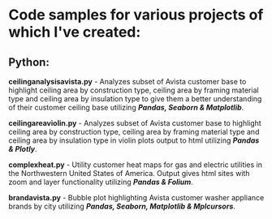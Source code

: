 # Code samples for various projects of which I've created:

## Python:

  **ceilinganalysisavista.py** - Analyzes subset of Avista customer base to highlight ceiling area by construction type, ceiling area by framing material type and ceiling area by insulation type to give them a better understanding of their customer ceiling base utilizing ***Pandas, Seaborn & Matplotlib***.

  **ceilingareaviolin.py** - Analyzes subset of Avista customer base to highlight ceiling area by construction type, ceiling area by framing material type and ceiling area by insulation type in violin plots output to html utilizing ***Pandas & Plotly***.

  **complexheat.py** - Utility customer heat maps for gas and electric utilities in the Northwestern United States of America. Output gives html sites with zoom and layer functionality utilizing ***Pandas & Folium***.

  **brandavista.py** - Bubble plot highlighting Avista customer washer appliance brands by city utilizing ***Pandas, Seaborn, Matplotlib & Mplcursors***.


  
